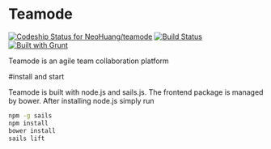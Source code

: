 Teamode
=======

[ ![Codeship Status for NeoHuang/teamode](https://codeship.io/projects/03389690-e58c-0131-392c-0ea154bde2ac/status)](https://codeship.io/projects/25761)  [![Build Status](https://travis-ci.org/NeoHuang/teamode.svg?branch=master)](https://travis-ci.org/NeoHuang/teamode) [![Built with Grunt](https://cdn.gruntjs.com/builtwith.png)](http://gruntjs.com/)

Teamode is an agile team collaboration platform

#install and start

Teamode is built with node.js and sails.js. The frontend package is managed by bower. After installing node.js simply run
```sh
npm -g sails
npm install
bower install
sails lift
```

